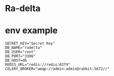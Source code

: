 # Ra-delta
# env example

```DEBUG=1
SECRET_KEY="Secret Key"
DB_NAME="radelta"
DB_USER="root"
DB_PORT="3306"
DB_HOST=db
REDIS_URL="redis://redis:6379"
CELERY_BROKER="amqp://admin:admin@rabbit:5672//"
